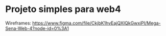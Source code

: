 # Projeto simples para web4

Wireframes: https://www.figma.com/file/CkjbK1hvEajQXIQkGwxiPI/Mega-Sena-Web-4?node-id=0%3A1
